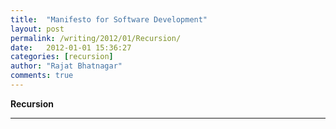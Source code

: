 ```yaml
---
title:  "Manifesto for Software Development"
layout: post
permalink: /writing/2012/01/Recursion/
date:   2012-01-01 15:36:27
categories: [recursion]
author: "Rajat Bhatnagar"
comments: true
---
```


**Recursion**




----------


